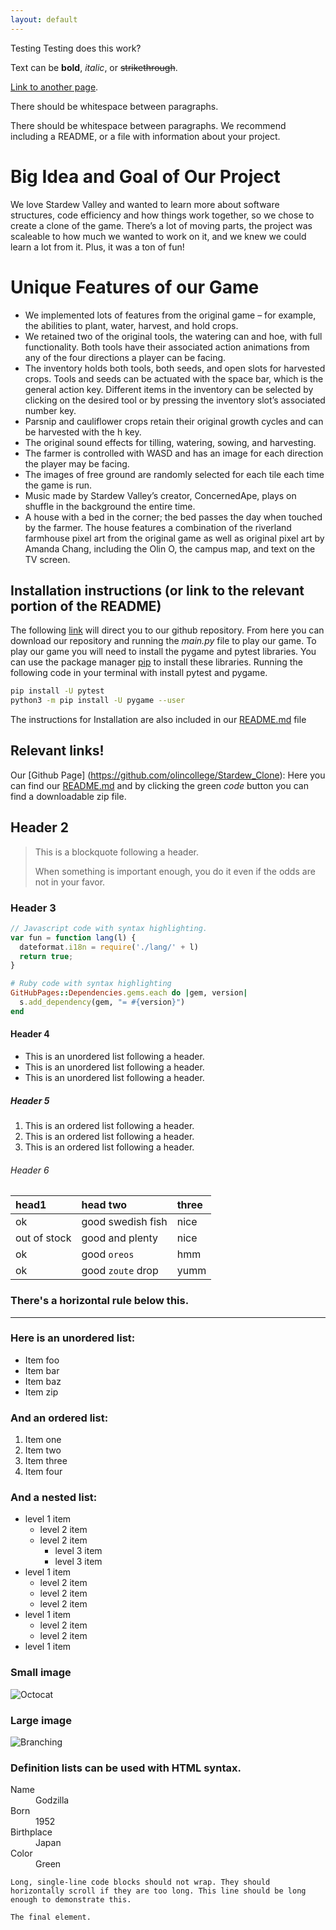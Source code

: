 ```yaml
---
layout: default
---
```

Testing Testing does this work?

Text can be **bold**, _italic_, or ~~strikethrough~~.

[Link to another page](./another-page.html).

There should be whitespace between paragraphs.

There should be whitespace between paragraphs. We recommend including a README, or a file with information about your project.

# Big Idea and Goal of Our Project 

We love Stardew Valley and wanted to learn more about software structures, code efficiency and how things work together, so we chose to create a clone of the game. There’s a lot of moving parts, the project was scaleable to how much we wanted to work on it, and we knew we could learn a lot from it. Plus, it was a ton of fun!

# Unique Features of our Game 
- We implemented lots of features from the original game – for example, the abilities to plant, water, harvest, and hold crops. 
- We retained two of the original tools, the watering can and hoe, with full functionality. Both tools have their associated action animations from any of the four directions a player can be facing.
- The inventory holds both tools, both seeds, and open slots for harvested crops. Tools and seeds can be actuated with the space bar, which is the general action key. Different items in the inventory can be selected by clicking on the desired tool or by pressing the inventory slot’s associated number key.
- Parsnip and cauliflower crops retain their original growth cycles and can be harvested with the h key.
- The original sound effects for tilling, watering, sowing, and harvesting.
- The farmer is controlled with WASD and has an image for each direction the player may be facing. 
- The images of free ground are randomly selected for each tile each time the game is run. 
- Music made by Stardew Valley’s creator, ConcernedApe, plays on shuffle in the background the entire time. 
- A house with a bed in the corner; the bed passes the day when touched by the farmer. The house features a combination of the riverland farmhouse pixel art from the original game as well as original pixel art by Amanda Chang, including the Olin O, the campus map, and text on the TV screen.

## Installation instructions (or link to the relevant portion of the README)
The following [link](https://github.com/olincollege/Stardew_Clone) will direct you to our github repository. From here you can download our repository and running the *main.py* file to play our game. To play our game you will need to install the pygame and pytest libraries. You can use the package manager [pip](https://pip.pypa.io/en/stable/) to install these libraries. Running the following code in your terminal with install pytest and pygame. 

```bash
pip install -U pytest 
python3 -m pip install -U pygame --user
```

The instructions for Installation are also included in our [README.md](https://github.com/olincollege/Stardew_Clone/blob/main/README.md) file 

## Relevant links!
Our [Github Page] (https://github.com/olincollege/Stardew_Clone): Here you can find our [README.md](https://github.com/olincollege/) and by clicking the green *code* button you can find a downloadable zip file.


## Header 2

> This is a blockquote following a header.
>
> When something is important enough, you do it even if the odds are not in your favor.

### Header 3

```js
// Javascript code with syntax highlighting.
var fun = function lang(l) {
  dateformat.i18n = require('./lang/' + l)
  return true;
}
```

```ruby
# Ruby code with syntax highlighting
GitHubPages::Dependencies.gems.each do |gem, version|
  s.add_dependency(gem, "= #{version}")
end
```

#### Header 4

*   This is an unordered list following a header.
*   This is an unordered list following a header.
*   This is an unordered list following a header.

##### Header 5

1.  This is an ordered list following a header.
2.  This is an ordered list following a header.
3.  This is an ordered list following a header.

###### Header 6

| head1        | head two          | three |
|:-------------|:------------------|:------|
| ok           | good swedish fish | nice  |
| out of stock | good and plenty   | nice  |
| ok           | good `oreos`      | hmm   |
| ok           | good `zoute` drop | yumm  |

### There's a horizontal rule below this.

* * *

### Here is an unordered list:

*   Item foo
*   Item bar
*   Item baz
*   Item zip

### And an ordered list:

1.  Item one
1.  Item two
1.  Item three
1.  Item four

### And a nested list:

- level 1 item
  - level 2 item
  - level 2 item
    - level 3 item
    - level 3 item
- level 1 item
  - level 2 item
  - level 2 item
  - level 2 item
- level 1 item
  - level 2 item
  - level 2 item
- level 1 item

### Small image

![Octocat](https://github.githubassets.com/images/icons/emoji/octocat.png)

### Large image

![Branching](https://guides.github.com/activities/hello-world/branching.png)


### Definition lists can be used with HTML syntax.

<dl>
<dt>Name</dt>
<dd>Godzilla</dd>
<dt>Born</dt>
<dd>1952</dd>
<dt>Birthplace</dt>
<dd>Japan</dd>
<dt>Color</dt>
<dd>Green</dd>
</dl>

```
Long, single-line code blocks should not wrap. They should horizontally scroll if they are too long. This line should be long enough to demonstrate this.
```

```
The final element.
```
